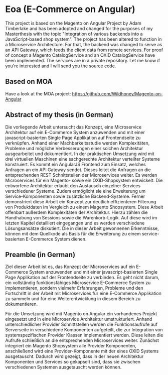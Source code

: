 Eoa (E-Commerce on Angular)
=========

This project is based on the Magento on Angular Project by Adam Timberlake and has been adopted and changed for the purposes of my Masterthesis with the topic "Integration of various backends into a JavaScript-based shop system". The project has been altered to function in a Microservice Architecture. For that, the backend was changed to serve as an API Gateway, which feeds the client data from remote services. For proof of concept a Magento CatalogService and an OXID CatalogService have been implemented. The services are in a private repository. Let me know if you're interested and I will send you the source code.

Based on MOA
---------

Have a look at the MOA project:
https://github.com/Wildhoney/Magento-on-Angular

Abstract of my thesis (in German)
---------

 Die vorliegende Arbeit untersucht das Konzept, eine Microservice Architektur auf ein E-Commerce System anzuwenden und mit einer javascript-basierten Single Page Applikation auf Frontendseite zu verknüpfen. Anhand einer Machbarkeitsstudie werden Komplexitäten, Probleme und mögliche Verbesserungen einer solchen Architektur ausgearbeitet und dokumentiert. In der praktischen Umsetzung wird mit drei virtuellen Maschinen eine sachgerechte Architektur verteilter Systeme konstruiert. Es kommt ein AngularJS Frontend zum Einsatz, welches Anfragen an ein API Gateway sendet. Dieses leitet die Anfragen an die entsprechenden REST Schnittstellen der Microservices weiter. Es werden Microservices für ein Magento- sowie ein OXID-Shopsystem entwickelt. Die entworfene Architektur erlaubt den Austausch einzelner Services verschiedener Systeme. Zudem ermöglicht sie eine Erweiterung um Service-Komponenten sowie zusätzliche Backend-Systeme. Ferner demonstriert diese Arbeit ein Konzept zur deutlich effizienteren Filterung von Produktdaten im Vergleich zu einem Magento Shopsystem. Diese Arbeit offenbart außerdem Komplexitäten der Architektur. Hierzu zählen die Handhabung von Sessions sowie die Warenkorb-Logik. Auf diese wird im letzten Kapitel detailliert eingegangen und es werden verschiedene Lösungsansätze diskutiert. Die in dieser Arbeit gewonnenen Erkenntnisse, können mit dem Quellkode als Basis für die Erweiterung zu einem service-basierten E-Commerce System dienen.


Preamble (in German)
----------

Ziel dieser Arbeit ist es, das Konzept der Microservices auf ein E-Commerce System anzuwenden und mit einer javascript-basierten Single Page Applikation auf der Frontendseite zu verbinden. Es geht nicht darum, ein vollständig funktionsfähiges Microservice E-Commerce System zu implementieren, sondern vielmehr Erfahrungen, Probleme und den Fortschritt in der Arbeit mit Microservices für eine E-Commerce Applikation zu sammeln und für eine Weiterentwicklung in diesem Bereich zu dokumentieren.

Für die Umsetzung wird mit Magento on Angular ein vorhandenes Projekt eingesetzt und in eine Microservice Architektur umstrukturiert. Anhand unterschiedlicher Provider Schnittstellen werden die Funktionsaufrufe auf Serverseite in verschiedene Komponenten aufgeteilt, die zur Integration von systemspezifischen Provider Klassen implementiert werden. Diese leiten die Aufrufe schließlich an die entsprechenden Microservices weiter. Zunächst integriert ein Magento Shopsystem alle Provider Komponenten, anschließend wird eine Provider-Komponente mit der eines OXID Systems ausgetauscht. Dadurch wird gezeigt, dass in der neuen Architektur Komponenten und Services so gekapselt sind, dass sie zwischen verschiedenen Systemen ausgetauscht werden können.